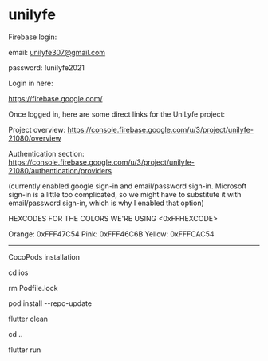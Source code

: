 # unilyfe

Firebase login:

email: unilyfe307@gmail.com

password: !unilyfe2021


Login in here: 

https://firebase.google.com/

Once logged in, here are some direct links for the UniLyfe project:

Project overview: https://console.firebase.google.com/u/3/project/unilyfe-21080/overview

Authentication section: https://console.firebase.google.com/u/3/project/unilyfe-21080/authentication/providers

(currently enabled google sign-in and email/password sign-in. Microsoft sign-in is a little too complicated, so we might have to substitute it with email/password sign-in, which is why I enabled that option)

HEXCODES FOR THE COLORS WE'RE USING <0xFFHEXCODE>

Orange: 0xFFF47C54
Pink: 0xFFF46C6B
Yellow: 0xFFFCAC54

-----------------------------------------------------------------------------------------------------
CocoPods installation

cd ios

rm Podfile.lock

pod install --repo-update

flutter clean

cd ..

flutter run


